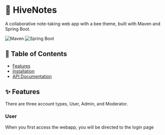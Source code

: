 # 🐝 HiveNotes
A collaborative note-taking web app with a bee theme, built with Maven and Spring Boot.

![Maven](https://img.shields.io/badge/Maven-4.0.0-C71A36?logo=apache-maven&style=for-the-badge)
![Spring Boot](https://img.shields.io/badge/Spring%20Boot-3.4.3-brightgreen?logo=springboot&style=for-the-badge)

## 📜 Table of Contents
- [Features](#features)
- [Installation](#installation)
- [API Documentation](#api-documentation)

## ✨ Features
There are three account types, User, Admin, and Moderator.

### User
When you first access the webapp, you will be directed to the login page




